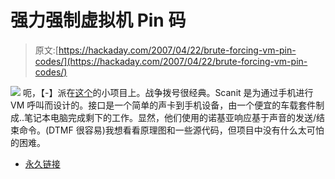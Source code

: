 # 强力强制虚拟机 Pin 码

> 原文:[https://hackaday.com/2007/04/22/brute-forcing-vm-pin-codes/](https://hackaday.com/2007/04/22/brute-forcing-vm-pin-codes/)

![](../Images/2b548bb741d14e193156451e0fd6fef5.png)
呃，【-】派在[这个](http://www.scanit.be/ivr-hacking.html)的小项目上。战争拨号很经典。Scanit 是为通过手机进行 VM 呼叫而设计的。接口是一个简单的声卡到手机设备，由一个便宜的车载套件制成..笔记本电脑完成剩下的工作。显然，他们使用的诺基亚响应基于声音的发送/结束命令。(DTMF 很容易)我想看看原理图和一些源代码，但项目中没有什么太可怕的困难。

*   [永久链接](http://www.scanit.be/ivr-hacking.html)